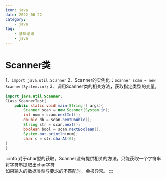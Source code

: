 ```yaml
---
icon: java
date: 2022-06-22
category: 
    - java
tag: 
    - 基础语法
    - java
---
```

# Scanner类

1、`import java.util.Scanner`
2、Scanner的实例化：`Scanner scan = new Scanner(System.in);`
3、调用Scanner类的相关方法，获取指定类型的变量。
<!-- more -->
```java
import java.util.Scanner;
CLass ScannerTest{
    public static void main(String[] args){
        Scanner scan = new Scanner(System.in);
        int num = scan.nextInt();
        double db = scan.nextDouble();
        String str = scan.next();
        boolean bool = scan.nextBoolean();
        System.out.println(num);
        char c = str.charAt(0);
}
}   
```
:::info
对于char型的获取，Scanner没有提供相关的方法，只能获取一个字符串  
将字符串提取出char字符  
如果输入的数据类型与要求的不匹配时，会报异常。
:::

